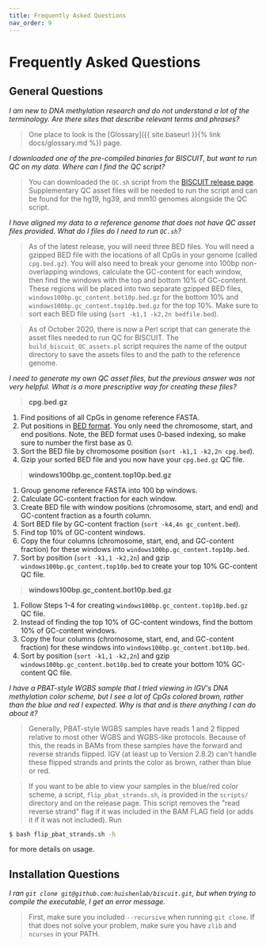 ```yaml
---
title: Frequently Asked Questions
nav_order: 9
---
```


# Frequently Asked Questions

## General Questions

*I am new to DNA methylation research and do not understand a lot of the
terminology. Are there sites that describe relevant terms and phrases?*

> One place to look is the
[Glossary]({{ site.baseurl }}{% link docs/glossary.md %}) page.

*I downloaded one of the pre-compiled binaries for BISCUIT, but want to run QC
on my data. Where can I find the QC script?*

> You can downloaded the `QC.sh` script from the
[BISCUIT release page](https://github.com/huishenlab/biscuit/releases/latest).
Supplementary QC asset files will be needed to run the script and can be found
for the hg19, hg39, and mm10 genomes alongside the QC script.

*I have aligned my data to a reference genome that does not have QC asset files
provided. What do I files do I need to run `QC.sh`?*

> As of the latest release, you will need three BED files. You will need a
gzipped BED file with the locations of all CpGs in your genome (called
`cpg.bed.gz`). You will also need to break your genome into 100bp
non-overlapping windows, calculate the GC-content for each window, then find the
windows with the top and bottom 10% of GC-content. These regions will be placed
into two separate gzipped BED files, `windows100bp.gc_content.bot10p.bed.gz` for
the bottom 10% and `windows100bp.gc_content.top10p.bed.gz` for the top 10%.
Make sure to sort each BED file using (`sort -k1,1 -k2,2n bedfile.bed`).

> As of October 2020, there is now a Perl script that can generate the asset
files needed to run QC for BISCUIT. The `build_biscuit_QC_assets.pl` script
requires the name of the output directory to save the assets files to and the
path to the reference genome.

*I need to generate my own QC asset files, but the previous answer was not very
helpful. What is a more prescriptive way for creating these files?*

> **cpg.bed.gz**
  1. Find positions of all CpGs in genome reference FASTA.
  2. Put positions in
  [BED format](https://en.wikipedia.org/wiki/BED_(file_format)). You only need
  the chromosome, start, and end positions. Note, the BED format uses 0-based
  indexing, so make sure to number the first base as 0.
  3. Sort the BED file by chromosome position (`sort -k1,1 -k2,2n cpg.bed`).
  4. Gzip your sorted BED file and you now have your `cpg.bed.gz` QC file.

> **windows100bp.gc_content.top10p.bed.gz**
  1. Group genome reference FASTA into 100 bp windows.
  2. Calculate GC-content fraction for each window.
  3. Create BED file with window positions (chromosome, start, and end) and
  GC-content fraction as a fourth column.
  4. Sort BED file by GC-content fraction (`sort -k4,4n gc_content.bed`).
  5. Find top 10% of GC-content windows.
  6. Copy the four columns (chromosome, start, end, and GC-content fraction)
  for these windows into `windows100bp.gc_content.top10p.bed`.
  7. Sort by position (`sort -k1,1 -k2,2n`) and gzip
  `windows100bp.gc_content.top10p.bed` to create your top 10% GC-content QC
  file.

> **windows100bp.gc_content.bot10p.bed.gz**
  1. Follow Steps 1-4 for creating `windows100bp.gc_content.top10p.bed.gz` QC
  file.
  2. Instead of finding the top 10% of GC-content windows, find the bottom 10%
  of GC-content windows.
  3. Copy the four columns (chromosome, start, end, and GC-content fraction)
  for these windows into `windows100bp.gc_content.bot10p.bed`.
  4. Sort by position (`sort -k1,1 -k2,2n`) and gzip
  `windows100bp.gc_content.bot10p.bed` to create your bottom 10% GC-content QC
  file.

*I have a PBAT-style WGBS sample that I tried viewing in IGV's DNA methylation
color scheme, but I see a lot of CpGs colored brown, rather than the blue and
red I expected. Why is that and is there anything I can do about it?*

> Generally, PBAT-style WGBS samples have reads 1 and 2 flipped relative to most
other WGBS and WGBS-like protocols. Because of this, the reads in BAMs from
these samples have the forward and reverse strands flipped. IGV (at least up to
Version 2.8.2) can't handle these flipped strands and prints the color as brown,
rather than blue or red.

> If you want to be able to view your samples in the blue/red color scheme, a
script, `flip_pbat_strands.sh`, is provided in the `scripts/` directory and on
the release page. This script removes the "read reverse strand" flag if it was
included in the BAM FLAG field (or adds it if it was not included). Run
```bash
$ bash flip_pbat_strands.sh -h
```
for more details on usage.

## Installation Questions

*I ran `git clone git@github.com:huishenlab/biscuit.git`, but when trying to
compile the executable, I get an error message.*

> First, make sure you included `--recursive` when running `git clone`. If that
does not solve your problem, make sure you have `zlib` and `ncurses` in your
PATH.
